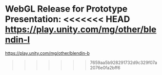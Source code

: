 WebGL Release for Prototype Presentation: 
<<<<<<< HEAD
https://play.unity.com/mg/other/blendin-l
=======
https://play.unity.com/mg/other/blendin-b
>>>>>>> 7659aa5b928291732d9c329f07a2076e0fa2bff6
